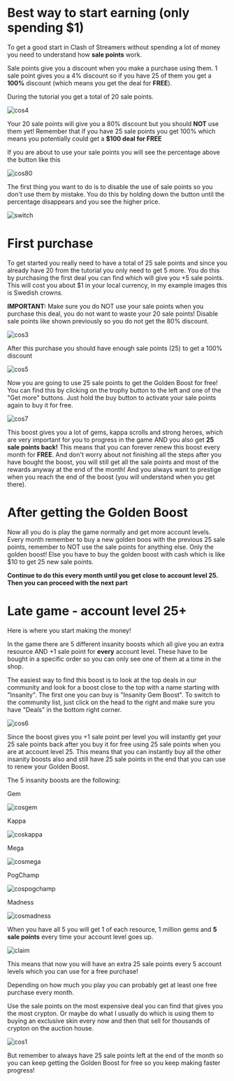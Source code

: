 # Best way to start earning (only spending $1)

To get a good start in Clash of Streamers without spending a lot of money you need to understand how **sale points** work. 

Sale points give you a discount when you make a purchase using them. 1 sale point gives you a 4% discount so if you have 25 of them you get a **100%** discount (which means you get the deal for **FREE**). 

During the tutorial you get a total of 20 sale points. 

![cos4](/docs/assets/images/cos4.png)

Your 20 sale points will give you a 80% discount but you should **NOT** use them yet! Remember that if you have 25 sale points you get 100% which means you potentially could get a **$100 deal for FREE** 

If you are about to use your sale points you will see the percentage above the button like this

![cos80](/docs/assets/images/cos80.png)

The first thing you want to do is to disable the use of sale points so you don't use them by mistake. You do this by holding down the button until the percentage disappears and you see the higher price.

![switch](/docs/assets/images/switch.gif)

# First purchase

To get started you really need to have a total of 25 sale points and since you already have 20 from the tutorial you only need to get 5 more. You do this by purchasing the first deal you can find which will give you +5 sale points. This will cost you about $1 in your local currency, in my example images this is Swedish crowns.

**IMPORTANT:** Make sure you do NOT use your sale points when you purchase this deal, you do not want to waste your 20 sale points! Disable sale points like shown previously so you do not get the 80% discount.

![cos3](/docs/assets/images/cos3.png)

After this purchase you should have enough sale points (25) to get a 100% discount

![cos5](/docs/assets/images/cos5.png)

Now you are going to use 25 sale points to get the Golden Boost for free! You can find this by clicking on the trophy button to the left and one of the "Get more" buttons. Just hold the buy button to activate your sale points again to buy it for free.

![cos7](/docs/assets/images/cos7.png)

This boost gives you a lot of gems, kappa scrolls and strong heroes, which are very important for you to progress in the game AND you also get **25 sale points back!** This means that you can forever renew this boost every month for **FREE**. And don't worry about not finishing all the steps after you have bought the boost, you will still get all the sale points and most of the rewards anyway at the end of the month! And you always want to prestige when you reach the end of the boost (you will understand when you get there).

# After getting the Golden Boost

Now all you do is play the game normally and get more account levels. Every month remember to buy a new golden boos with the previous 25 sale points, remember to NOT use the sale points for anything else. Only the golden boost! Else you have to buy the golden boost with cash which is like $10 to get 25 new sale points.

**Continue to do this every month until you get close to account level 25. Then you can proceed with the next part**

# Late game - account level 25+

Here is where you start making the money!

In the game there are 5 different insanity boosts which all give you an extra resource AND +1 sale point for **every** account level. These have to be bought in a specific order so you can only see one of them at a time in the shop.

The easiest way to find this boost is to look at the top deals in our community and look for a boost close to the top with a name starting with "Insanity". The first one you can buy is "Insanity Gem Boost". To switch to the community list, just click on the head to the right and make sure you have "Deals" in the bottom right corner.

![cos6](/docs/assets/images/cos6.png)

Since the boost gives you +1 sale point per level you will instantly get your 25 sale points back after you buy it for free using 25 sale points when you are at account level 25. This means that you can instantly buy all the other insanity boosts also and still have 25 sale points in the end that you can use to renew your Golden Boost.

The 5 insanity boosts are the following:

Gem

![cosgem](/docs/assets/images/cosgem.png)

Kappa

![coskappa](/docs/assets/images/coskappa.png)

Mega

![cosmega](/docs/assets/images/cosmega.png)

PogChamp

![cospogchamp](/docs/assets/images/cospogchamp.png)

Madness

![cosmadness](/docs/assets/images/cosmadness.png)

When you have all 5 you will get 1 of each resource, 1 million gems and **5 sale points** every time your account level goes up.

![claim](/docs/assets/images/claim.gif)

This means that now you will have an extra 25 sale points every 5 account levels which you can use for a free purchase!

Depending on how much you play you can probably get at least one free purchase every month.

Use the sale points on the most expensive deal you can find that gives you the most crypton. Or maybe do what I usually do which is using them to buying an exclusive skin every now and then that sell for thousands of crypton on the auction house.

![cos1](/docs/assets/images/cos1.png)

But remember to always have 25 sale points left at the end of the month so you can keep getting the Golden Boost for free so you keep making faster progress!
